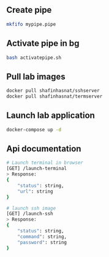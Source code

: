 ## Create pipe
```bash
mkfifo mypipe.pipe
```

## Activate pipe in bg
```bash
bash activatepipe.sh
```

## Pull lab images
```bash
docker pull shafinhasnat/sshserver
docker pull shafinhasnat/termserver
```

## Launch lab application
```bash
docker-compose up -d
```

## Api documentation
```bash
# Launch terminal in browser
[GET] /launch-terminal
> Response:
{
    "status": string,
    "url": string
}

# launch ssh image
[GET] /launch-ssh
> Response:
{
    "status": string,
    "command": string,
    "password": string
}

```